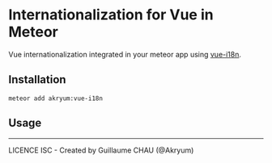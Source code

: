 # Internationalization for Vue in Meteor

Vue internationalization integrated in your meteor app using [vue-i18n](https://github.com/kazupon/vue-i18n).

## Installation


    meteor add akryum:vue-i18n

## Usage



---

LICENCE ISC - Created by Guillaume CHAU (@Akryum)
